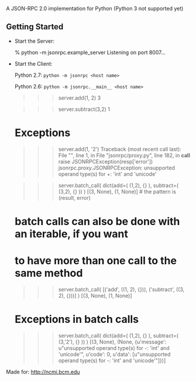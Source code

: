 A JSON-RPC 2.0 implementation for Python (Python 3 not supported yet)


## Getting Started

- Start the Server:

    % python -m jsonrpc.example_server
    Listening on port 8007...

- Start the Client:
  
  Python 2.7: `python -m jsonrpc <host name>`
  
  Python 2.6: `python -m jsonrpc.__main__ <host name>`


    >>> server.add(1, 2)
    3

    >>> server.subtract(3,2)
    1

    # Exceptions
    >>> server.add(1, '2')
    Traceback (most recent call last):
      File "<stdin>", line 1, in <module>
      File "jsonrpc/proxy.py", line 182, in __call__
        raise JSONRPCException(resp['error'])
    jsonrpc.proxy.JSONRPCException: unsupported operand type(s) for +: 'int' and 'unicode'


     >>> server.batch_call( dict(add=( (1,2), {} ), subtract=( (3,2), {} )) )
     [(3, None), (1, None)] # the pattern is (result, error)

     # batch calls can also be done with an iterable, if you want
     # to have more than one call to the same method
     >>> server.batch_call( [('add', ((1, 2), {})), ('subtract', ((3, 2), {}))] )
     [(3, None), (1, None)]

     # Exceptions in batch calls
     >>> server.batch_call( dict(add=( (1,2), {} ), subtract=( (3,'2'), {} )) )
     [(3, None), (None, {u'message': u"unsupported operand type(s) for -: 'int' 
     and 'unicode'", u'code': 0, u'data': [u"unsupported operand type(s) for -: 
     'int' and 'unicode'"]})]



Made for:
    http://ncmi.bcm.edu